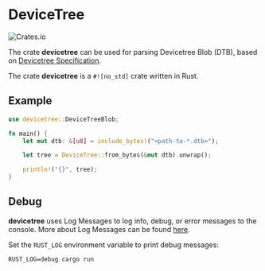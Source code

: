 # DeviceTree

![Crates.io](https://img.shields.io/crates/v/devicetree)

The crate **devicetree** can be used for parsing Devicetree Blob (DTB), based on [Devicetree Specification](https://www.devicetree.org/specifications/).

The crate **devicetree** is a `#![no_std]` crate written in Rust. 

## Example
```Rust
use devicetree::DeviceTreeBlob;

fn main() {
    let mut dtb: &[u8] = include_bytes!("<path-to-*.dtb>");

    let tree = DeviceTree::from_bytes(&mut dtb).unwrap();

    println!("{}", tree);
}
```

## Debug
**devicetree** uses Log Messages to log info, debug, or error messages to the console. More about Log Messages can be found [here](https://rust-lang-nursery.github.io/rust-cookbook/development_tools/debugging/log.html#log-messages).

Set the `RUST_LOG` environment variable to print debug messages:
```shell
RUST_LOG=debug cargo run
```
